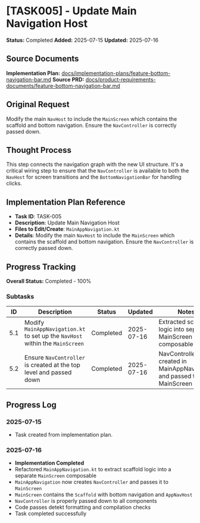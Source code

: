 # [TASK005] - Update Main Navigation Host

**Status:** Completed
**Added:** 2025-07-15
**Updated:** 2025-07-16

## Source Documents
**Implementation Plan:** [docs/implementation-plans/feature-bottom-navigation-bar.md](docs/implementation-plans/feature-bottom-navigation-bar.md)
**Source PRD:** [docs/product-requirements-documents/feature-bottom-navigation-bar.md](docs/product-requirements-documents/feature-bottom-navigation-bar.md)

## Original Request
Modify the main `NavHost` to include the `MainScreen` which contains the scaffold and bottom navigation. Ensure the `NavController` is correctly passed down.

## Thought Process
This step connects the navigation graph with the new UI structure. It's a critical wiring step to ensure that the `NavController` is available to both the `NavHost` for screen transitions and the `BottomNavigationBar` for handling clicks.

## Implementation Plan Reference
- **Task ID**: TASK-005
- **Description**: Update Main Navigation Host
- **Files to Edit/Create**: `MainAppNavigation.kt`
- **Details**: Modify the main `NavHost` to include the `MainScreen` which contains the scaffold and bottom navigation. Ensure the `NavController` is correctly passed down.

## Progress Tracking

**Overall Status:** Completed - 100%

### Subtasks
| ID | Description | Status | Updated | Notes |
|----|-------------|--------|---------|-------|
| 5.1 | Modify `MainAppNavigation.kt` to set up the `NavHost` within the `MainScreen` | Completed | 2025-07-16 | Extracted scaffold logic into separate MainScreen composable |
| 5.2 | Ensure `NavController` is created at the top level and passed down | Completed | 2025-07-16 | NavController created in MainAppNavigation and passed to MainScreen |

## Progress Log
### 2025-07-15
- Task created from implementation plan.

### 2025-07-16
- **Implementation Completed**
- Refactored `MainAppNavigation.kt` to extract scaffold logic into a separate `MainScreen` composable
- `MainAppNavigation` now creates `NavController` and passes it to `MainScreen`
- `MainScreen` contains the `Scaffold` with bottom navigation and `AppNavHost`
- `NavController` is properly passed down to all components
- Code passes detekt formatting and compilation checks
- Task completed successfully
